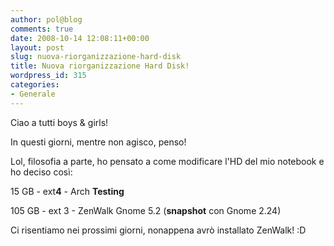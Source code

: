 ```yaml
---
author: pol@blog
comments: true
date: 2008-10-14 12:08:11+00:00
layout: post
slug: nuova-riorganizzazione-hard-disk
title: Nuova riorganizzazione Hard Disk!
wordpress_id: 315
categories:
- Generale
---
```


Ciao a tutti boys & girls!

In questi giorni, mentre non agisco, penso!

Lol, filosofia a parte, ho pensato a come modificare l'HD del mio notebook e ho deciso così:


15 GB - ext**4** - Arch **Testing**




105 GB - ext 3 - ZenWalk Gnome 5.2 (**snapshot** con Gnome 2.24)




Ci risentiamo nei prossimi giorni, nonappena avrò installato ZenWalk! :D
